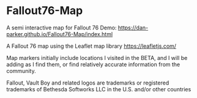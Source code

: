# Fallout76-Map
A semi interactive map for Fallout 76
Demo: https://dan-parker.github.io/Fallout76-Map/index.html

A Fallout 76 map using the Leaflet map library
https://leafletjs.com/

Map markers initially include locations I visited in the BETA, and I will be adding as I find them, or find relatively accurate information from the community.











Fallout, Vault Boy and related logos are trademarks or registered trademarks of Bethesda Softworks LLC in the U.S. and/or other countries

